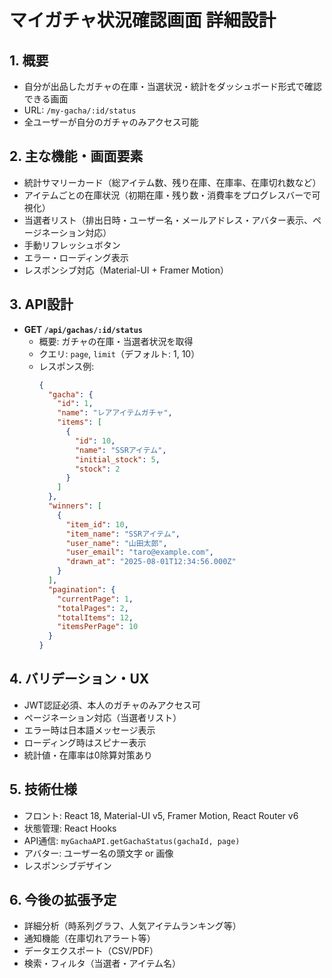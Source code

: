 # マイガチャ状況確認画面 詳細設計

## 1. 概要
- 自分が出品したガチャの在庫・当選状況・統計をダッシュボード形式で確認できる画面
- URL: `/my-gacha/:id/status`
- 全ユーザーが自分のガチャのみアクセス可能

## 2. 主な機能・画面要素
- 統計サマリーカード（総アイテム数、残り在庫、在庫率、在庫切れ数など）
- アイテムごとの在庫状況（初期在庫・残り数・消費率をプログレスバーで可視化）
- 当選者リスト（排出日時・ユーザー名・メールアドレス・アバター表示、ページネーション対応）
- 手動リフレッシュボタン
- エラー・ローディング表示
- レスポンシブ対応（Material-UI + Framer Motion）

## 3. API設計
- **GET `/api/gachas/:id/status`**
  - 概要: ガチャの在庫・当選者状況を取得
  - クエリ: `page`, `limit`（デフォルト: 1, 10）
  - レスポンス例:
    ```json
    {
      "gacha": {
        "id": 1,
        "name": "レアアイテムガチャ",
        "items": [
          {
            "id": 10,
            "name": "SSRアイテム",
            "initial_stock": 5,
            "stock": 2
          }
        ]
      },
      "winners": [
        {
          "item_id": 10,
          "item_name": "SSRアイテム",
          "user_name": "山田太郎",
          "user_email": "taro@example.com",
          "drawn_at": "2025-08-01T12:34:56.000Z"
        }
      ],
      "pagination": {
        "currentPage": 1,
        "totalPages": 2,
        "totalItems": 12,
        "itemsPerPage": 10
      }
    }
    ```

## 4. バリデーション・UX
- JWT認証必須、本人のガチャのみアクセス可
- ページネーション対応（当選者リスト）
- エラー時は日本語メッセージ表示
- ローディング時はスピナー表示
- 統計値・在庫率は0除算対策あり

## 5. 技術仕様
- フロント: React 18, Material-UI v5, Framer Motion, React Router v6
- 状態管理: React Hooks
- API通信: `myGachaAPI.getGachaStatus(gachaId, page)`
- アバター: ユーザー名の頭文字 or 画像
- レスポンシブデザイン

## 6. 今後の拡張予定
- 詳細分析（時系列グラフ、人気アイテムランキング等）
- 通知機能（在庫切れアラート等）
- データエクスポート（CSV/PDF）
- 検索・フィルタ（当選者・アイテム名）
